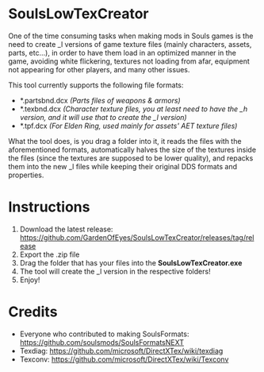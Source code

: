 # SoulsLowTexCreator
One of the time consuming tasks when making mods in Souls games is the need to create _l versions of game texture files (mainly characters, assets, parts, etc...), in order to have them load in an optimized manner in the game, avoiding white flickering, textures not loading from afar, equipment not appearing for other players, and many other issues.

This tool currently supports the following file formats:
- *.partsbnd.dcx *(Parts files of weapons & armors)*
- *.texbnd.dcx *(Character texture files, you at least need to have the _h version, and it will use that to create the _l version)*
- *.tpf.dcx *(For Elden Ring, used mainly for assets' AET texture files)*

What the tool does, is you drag a folder into it, it reads the files with the aforementioned formats, automatically halves the size of the textures inside the files (since the textures are supposed to be lower quality), and repacks them into the new _l files while keeping their original DDS formats and properties.  

# Instructions
1) Download the latest release: https://github.com/GardenOfEyes/SoulsLowTexCreator/releases/tag/release
2) Export the .zip file
3) Drag the folder that has your files into the **SoulsLowTexCreator.exe**
4) The tool will create the _l version in the respective folders!
5) Enjoy!

# Credits
- Everyone who contributed to making SoulsFormats: https://github.com/soulsmods/SoulsFormatsNEXT
- Texdiag: https://github.com/microsoft/DirectXTex/wiki/texdiag
- Texconv: https://github.com/microsoft/DirectXTex/wiki/Texconv
